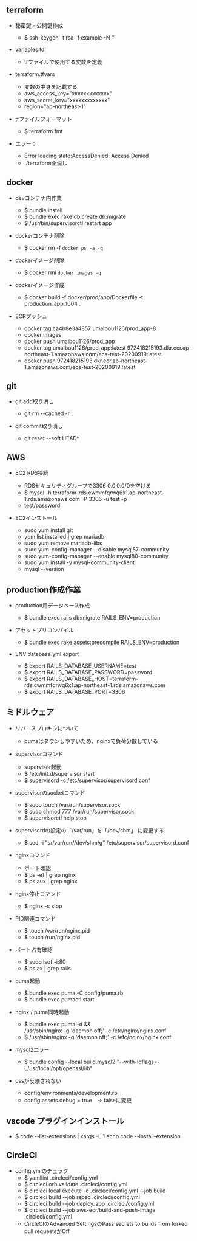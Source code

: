 ## terraform
  - 秘密鍵・公開鍵作成
    - $ ssh-keygen -t rsa -f example -N ''

  - variables.td
    - tfファイルで使用する変数を定義

  - terraform.tfvars
    - 変数の中身を記載する
    - aws_access_key="xxxxxxxxxxxxx"
    - aws_secret_key="xxxxxxxxxxxxx"
    - region="ap-northeast-1"

  - tfファイルフォーマット
    - $ terraform fmt

  - エラー：
    - Error loading state:AccessDenied: Access Denied
    - ./terraform全消し

## docker
  - devコンテナ内作業
    - $ bundle install
    - $ bundle exec rake db:create db:migrate
    - $ /usr/bin/supervisorctl restart app

  - dockerコンテナ削除
    - $ docker rm -f `docker ps -a -q`

  - dockerイメージ削除
    - $ docker rmi `docker images -q`

  - dockerイメージ作成
    - $ docker build -f docker/prod/app/Dockerfile -t production_app_1004 .

  - ECRプッシュ
    - docker tag ca4b8e3a4857 umaibou1126/prod_app-8
    - docker images
    - docker push umaibou1126/prod_app
    - docker tag umaibou1126/prod_app:latest 972418215193.dkr.ecr.ap-northeast-1.amazonaws.com/ecs-test-20200919:latest
    - docker push 972418215193.dkr.ecr.ap-northeast-1.amazonaws.com/ecs-test-20200919:latest


## git
  - git add取り消し
    - git rm --cached -r .

  - git commit取り消し
    - git reset --soft HEAD^

## AWS
  - EC2 RDS接続
    - RDSセキュリティグループで3306 0.0.0.0/0を空ける
    - $ mysql -h terraform-rds.cwmmfqrwq6x1.ap-northeast-1.rds.amazonaws.com -P 3306 -u test -p
    - test/password

  - EC2インストール
    - sudo yum install git
    - yum list installed | grep mariadb
    - sudo yum remove mariadb-libs
    - sudo yum-config-manager --disable mysql57-community
    - sudo yum-config-manager --enable mysql80-community
    - sudo yum install -y mysql-community-client
    - mysql --version



## production作成作業
  - production用データベース作成
    - $ bundle exec rails db:migrate RAILS_ENV=production


  - アセットプリコンパイル
    - $ bundle exec rake assets:precompile RAILS_ENV=production

  - ENV database.yml export
    - $ export RAILS_DATABASE_USERNAME=test
    - $ export RAILS_DATABASE_PASSWORD=password
    - $ export RAILS_DATABASE_HOST=terraform-rds.cwmmfqrwq6x1.ap-northeast-1.rds.amazonaws.com
    - $ export RAILS_DATABASE_PORT=3306


## ミドルウェア
  - リバースプロキシについて
    - pumaはダウンしやすいため、nginxで負荷分散している

  - supervisorコマンド
    - supervisor起動
    - $ /etc/init.d/supervisor start
    - $ supervisord -c /etc/supervisor/supervisord.conf

  - supervisorのsocketコマンド
    - $ sudo touch /var/run/supervisor.sock
    - $ sudo chmod 777 /var/run/supervisor.sock
    - $ supervisorctl help stop

  - supervisordの設定の「/var/run」を「/dev/shm」 に変更する
    - $ sed -i "s/\/var\/run/\/dev\/shm/g" /etc/supervisor/supervisord.conf

  - nginxコマンド
    - ポート確認
    - $ ps -ef | grep nginx
    - $ ps aux | grep nginx

  - nginx停止コマンド
    - $ nginx -s stop

  - PID関連コマンド
    - $ touch /var/run/nginx.pid
    - $ touch /run/nginx.pid


  - ポート占有確認
    - $ sudo lsof -i:80
    - $ ps ax | grep rails


  - puma起動
    - $ bundle exec puma -C config/puma.rb
    - $ bundle exec pumactl start

  - nginx / puma同時起動
    - $ bundle exec puma -d && \
    /usr/sbin/nginx -g 'daemon off;' -c /etc/nginx/nginx.conf
    - $ /usr/sbin/nginx -g 'daemon off;' -c /etc/nginx/nginx.conf

  - mysql2エラー
    - $ bundle config --local build.mysql2 "--with-ldflags=-L/usr/local/opt/openssl/lib"

  - cssが反映されない
    - config/environments/development.rb
    - config.assets.debug = true　→ falseに変更


## vscode プラグインインストール
  - $ code --list-extensions | xargs -L 1 echo code --install-extension


## CircleCI
  - config.ymlのチェック
    - $ yamllint .circleci/config.yml
    - $ circleci orb validate .circleci/config.yml
    - $ circleci local execute -c .circleci/config.yml --job build
    - $ circleci build --job rspec .circleci/config.yml
    - $ circleci build --job deploy_app .circleci/config.yml
    - $ circleci build --job aws-ecr/build-and-push-image .circleci/config.yml
    - CircleCIのAdvanced SettingsのPass secrets to builds from forked pull requestsがOff

